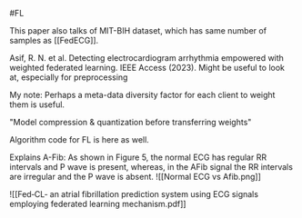 #FL 

This paper also talks of MIT-BIH dataset, which has same number of samples as [[FedECG]].

Asif, R. N. et al. Detecting electrocardiogram arrhythmia empowered with weighted federated learning. IEEE Access (2023). Might be useful to look at, especially for preprocessing

My note: Perhaps a meta-data diversity factor for each client to weight them is useful.

"Model compression & quantization before transferring weights"

Algorithm code for FL is here as well.

Explains A-Fib:
As shown in Figure 5, the normal ECG has regular RR intervals and P wave is present, whereas, in the AFib signal the RR intervals are irregular and the P wave is absent.
![[Normal ECG vs Afib.png]]

![[Fed‑CL‑ an atrial fibrillation prediction system using ECG signals employing federated learning mechanism.pdf]]